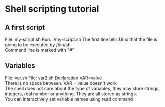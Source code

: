 # Shell scripting tutorial

## A first script

File: my-script.sh
Run: ./my-script.sh
The first line tells Unix that the file is going to be executed by /bin/sh \
Commend line is marked with "#"

## Variables

File: var.sh
File: var2.sh
Declaration VAR=value \
There is no space between. VAR = value doesn't work \
The shell does not care about the type of variables, they may store strings, integers, real number or anything. They are all stored as strings. \
You can interactively set variable names using read command


